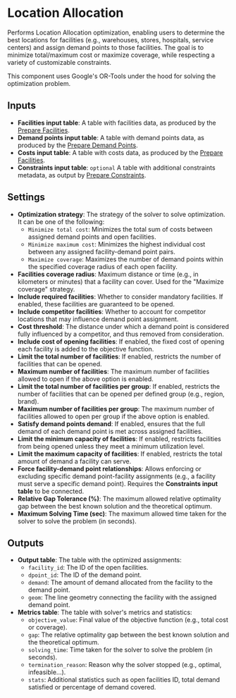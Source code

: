 # Location Allocation

Performs Location Allocation optimization, enabling users to determine the best locations for facilities (e.g., warehouses, stores, hospitals, service centers) and assign demand points to those facilities. The goal is to minimize total/maximum cost or maximize coverage, while respecting a variety of customizable constraints.

This component uses Google's OR-Tools under the hood for solving the optimization problem.

## Inputs
- **Facilities input table**: A table with facilities data, as produced by the [Prepare Facilities](../../facilities/doc/README.md#outputs).
- **Demand points input table**: A table with demand points data, as produced by the [Prepare Demand Points](../../demandpoints/doc/README.md#outputs).
- **Costs input table**: A table with costs data, as produced by the [Prepare Facilities](../../costs/doc/README.md#outputs).
- **Constraints input table**: `optional` A table with additional constraints metadata, as output by [Prepare Constraints](../../constraints/doc/README.md#outputs).

## Settings
- **Optimization strategy**: The strategy of the solver to solve optimization. It can be one of the following:
    - `Minimize total cost`: Minimizes the total sum of costs between assigned demand points and open facilities.
    - `Minimize maximum cost`: Minimizes the highest individual cost between any assigned facility-demand point pairs.
    - `Maximize coverage`: Maximizes the number of demand points within the specified coverage radius of each open facility.
- **Facilities coverage radius**: Maximum distance or time (e.g., in kilometers or minutes) that a facility can cover. Used for the "Maximize coverage" strategy.
- **Include required facilities**: Whether to consider mandatory facilities. If enabled, these facilities are guaranteed to be opened.
- **Include competitor facilities**: Whether to account for competitor locations that may influence demand point assignment.
- **Cost threshold**: The distance under which a demand point is considered fully influenced by a competitor, and thus removed from consideration.
- **Include cost of opening facilities**: If enabled, the fixed cost of opening each facility is added to the objective function.
- **Limit the total number of facilities**: If enabled, restricts the number of facilities that can be opened.
- **Maximum number of facilities**: The maximum number of facilities allowed to open if the above option is enabled.
- **Limit the total number of facilities per group**: If enabled, restricts the number of facilities that can be opened per defined group (e.g., region, brand).
- **Maximum number of facilities per group**: The maximum number of facilities allowed to open per group if the above option is enabled.
- **Satisfy demand points demand**: If enabled, ensures that the full demand of each demand point is met across assigned facilities.
- **Limit the minimum capacity of facilities**: If enabled, restricts facilities from being opened unless they meet a minimum utilization level.
- **Limit the maximum capacity of facilities**: If enabled, restricts the total amount of demand a facility can serve.
- **Force facility-demand point relationships**: Allows enforcing or excluding specific demand point-facility assignments (e.g., a facility must serve a specific demand point). Requires the **Constraints input table** to be connected.
- **Relative Gap Tolerance (%)**: The maximum allowed relative optimality gap between the best known solution and the theoretical optimum.
- **Maximum Solving Time (sec)**: The maximum allowed time taken for the solver to solve the problem (in seconds).




## Outputs
- **Output table**: The table with the optimized assignments: 
    - `facility_id`: The ID of the open facilities.
    - `dpoint_id`: The ID of the demand point.
    - `demand`: The amount of demand allocated from the facility to the demand point.
    - `geom`: The line geometry connecting the facility with the assigned demand point.
- **Metrics table**: The table with solver's metrics and statistics: 
    - `objective_value`: Final value of the objective function (e.g., total cost or coverage).
    - `gap`: The relative optimality gap between the best known solution and the theoretical optimum.
    - `solving_time`: Time taken for the solver to solve the problem (in seconds).
    - `termination_reason`: Reason why the solver stopped (e.g., optimal, infeasible...).
    - `stats`: Additional statistics such as open facilities ID, total demand satisfied or percentage of demand covered.